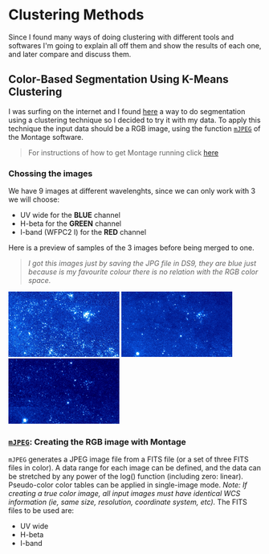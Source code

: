# Clustering Methods

Since I found many ways of doing clustering with different tools and softwares I'm going to explain all off them
and show the results of each one, and later compare and discuss them.

## Color-Based Segmentation Using K-Means Clustering

I was surfing on the internet and I found [here](http://www.mathworks.com/help/images/examples/color-based-segmentation-using-k-means-clustering.html#zmw57dd0e2772) a way to do segmentation using a clustering technique so I decided to try it with my data.
To apply this technique the input data should be a RGB image, using the function [`mJPEG`](http://montage.ipac.caltech.edu/docs/mJPEG.html) of the Montage software. 
> For instructions of how to get Montage running click [here](https://github.com/LaurethTeX/Clustering/blob/master/Tools.md#montage)

### Chossing the images

We have 9 images at different wavelenghts, since we can only work with 3 we will choose:
* UV wide for the **BLUE** channel
* H-beta for the **GREEN** channel
* I-band (WFPC2 I) for the **RED** channel

Here is a preview of samples of the 3 images before being merged to one. 

> *I got this images just by saving the JPG file in DS9, they are blue just because is my favourite colour there is no relation with the RGB color space.*
<html>
<body>

<img border="0" src="https://raw.githubusercontent.com/LaurethTeX/Clustering/master/uvwideBLUE.jpg" alt="uvwide" width="221" height="130">&nbsp;<img border="0" src="https://raw.githubusercontent.com/LaurethTeX/Clustering/master/hbetaBLUE.jpg" alt="hbeta" width="221" height="130">&nbsp;<img border="0" src="https://raw.githubusercontent.com/LaurethTeX/Clustering/master/ibandBLUE.jpg" alt="iband" width="221" height="130">
</body>
</html>

### [`mJPEG`](http://montage.ipac.caltech.edu/docs/mJPEG.html): Creating the RGB image with Montage

`mJPEG` generates a JPEG image file from a FITS file (or a set of three FITS files in color). A data range for each image can be defined, and the data can be stretched by any power of the log() function (including zero: linear). Pseudo-color color tables can be applied in single-image mode.
*Note: If creating a true color image, all input images must have identical WCS information (ie, same size, resolution, coordinate system, etc).*
The FITS files to be used are:
* UV wide
* H-beta
* I-band
